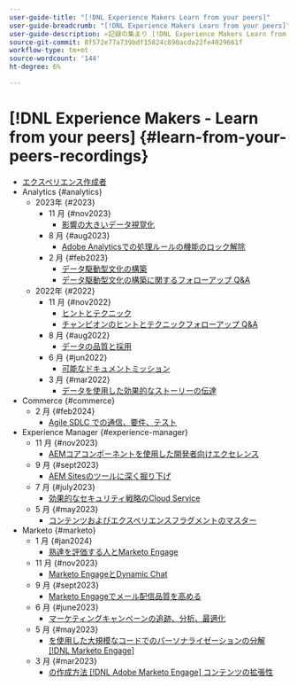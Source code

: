```yaml
---
user-guide-title: "[!DNL Experience Makers Learn from your peers]"
user-guide-breadcrumb: "[!DNL Experience Makers Learn from your peers]"
user-guide-description: «記録の集まり [!DNL Experience Makers Learn from your peers]"
source-git-commit: 8f572e77a739bdf15824c890acda22fe4029661f
workflow-type: tm+mt
source-wordcount: '144'
ht-degree: 6%

---
```



# [!DNL Experience Makers - Learn from your peers] {#learn-from-your-peers-recordings}

+ [エクスペリエンス作成者](overview.md)
+ Analytics {#analytics}
   + 2023年 {#2023}
      + 11 月 {#nov2023}
         + [影響の大きいデータ視覚化](analytics/nov2023/impactful-data-visualizations.md)
      + 8 月 {#aug2023}
         + [Adobe Analyticsでの処理ルールの機能のロック解除](analytics/aug2023/processing-rules.md)
      + 2 月 {#feb2023}
         + [データ駆動型文化の構築](analytics/feb2023/data-driven-culture.md)
         + [データ駆動型文化の構築に関するフォローアップ Q&amp;A](analytics/feb2023/data-driven-culture-q-and-a.md)
   + 2022年 {#2022}
      + 11 月 {#nov2022}
         + [ヒントとテクニック](analytics/nov2022/tips-and-tricks.md)
         + [チャンピオンのヒントとテクニックフォローアップ Q&amp;A](analytics/nov2022/tips-and-tricks-q-and-a.md)
      + 8 月 {#aug2022}
         + [データの品質と採用](analytics/aug2022/data-quality.md)
      + 6 月 {#jun2022}
         + [可能なドキュメントミッション](analytics/june2022/mission-possible.md)
      + 3 月 {#mar2022}
         + [データを使用した効果的なストーリーの伝達](analytics/mar2022/stories-with-data.md)
+ Commerce {#commerce}
   + 2 月 {#feb2024}
      + [Agile SDLC での通信、要件、テスト](commerce/2024/agile-sdlc.md)
+ Experience Manager {#experience-manager}
   + 11 月 {#nov2023}
      + [AEMコアコンポーネントを使用した開発者向けエクセレンス](experience-manager/nov2023/core-components.md)
   + 9 月 {#sept2023}
      + [AEM Sitesのツールに深く掘り下げ](experience-manager/sept2023/aem-sites-tools.md)
   + 7 月 {#july2023}
      + [効果的なセキュリティ戦略のCloud Service](experience-manager/july2023/effective-security-strategies-in-cloud-service.md)
   + 5 月 {#may2023}
      + [コンテンツおよびエクスペリエンスフラグメントのマスター](experience-manager/may2023/mastering-content-and-experience-fragments.md)
+ Marketo {#marketo}
   + 1 月 {#jan2024}
      + [熟達を評価する人とMarketo Engage](marketo/jan2024/person-scoring-mastery.md)
   + 11 月 {#nov2023}
      + [Marketo EngageとDynamic Chat](marketo/nov2023/dynamic-chat.md)
   + 9 月 {#sept2023}
      + [Marketo Engageでメール配信品質を高める](marketo/sept2023/email-deliverability.md)
   + 6 月 {#june2023}
      + [マーケティングキャンペーンの追跡、分析、最適化](marketo/june2023/marketing-campaigns.md)
   + 5 月 {#may2023}
      + [を使用した大規模なコードでのパーソナライゼーションの分解 [!DNL Marketo Engage]](marketo/may2023/personalization-at-scale.md)
   + 3 月 {#mar2023}
      + [の作成方法 [!DNL Adobe Marketo Engage] コンテンツの拡張性](marketo/mar2023/templates-tokens-teamwork.md)
